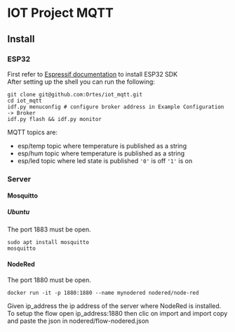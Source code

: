 # IOT Project MQTT

## Install

### ESP32
First refer to [Espressif documentation](https://docs.espressif.com/projects/esp-idf/en/latest/esp32/get-started/) to install ESP32 SDK  
After setting up the shell you can run the following:
```shell script
git clone git@github.com:Ortes/iot_mqtt.git
cd iot_mqtt
idf.py menuconfig # configure broker address in Example Configuration -> Broker
idf.py flash && idf.py monitor
```
MQTT topics are:
- esp/temp topic where temperature is published as a string
- esp/hum topic where temperature is published as a string
- esp/led topic where led state is published `'0'` is off `'1'` is on

### Server

#### Mosquitto
##### Ubuntu
The port 1883 must be open.
```shell script
sudo apt install mosquitto
mosquitto
```

#### NodeRed
The port 1880 must be open.
```shell script
docker run -it -p 1880:1880 --name mynodered nodered/node-red
```
Given ip_address the ip address of the server where NodeRed is installed.  
To setup the flow open ip_address:1880 then clic on import and import copy and paste the json in nodered/flow-nodered.json

